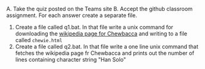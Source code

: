 A. Take the quiz posted on the Teams site
B. Accept the github classroom assignment. For each answer create a separate file.

1. Create a file called q1.bat. In that file write a unix command for downloading the [wikipedia page for Chewbacca](https://en.wikipedia.org/wiki/Chewbacca) and writing to a file called `chewie.html`
2. Create a file called q2.bat. In that file write a one line unix command that fetches the wikipedia page fr Chewbacca and prints out the number of lines containing character string "Han Solo"
